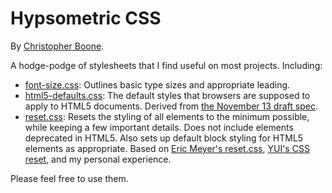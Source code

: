 # Hypsometric CSS #

By [Christopher Boone][5].

A hodge-podge of stylesheets that I find useful on most projects. Including:

- [font-size.css][4]: Outlines basic type sizes and appropriate leading.
- [html5-defaults.css][6]: The default styles that browsers are supposed to apply to HTML5 documents. Derived from [the November 13 draft spec][7].
- [reset.css][1]: Resets the styling of all elements to the minimum possible, while keeping a few important details. Does not include elements deprecated in HTML5. Also sets up default block styling for HTML5 elements as appropriate. Based on [Eric Meyer's reset.css][2], [YUI's CSS reset][3], and my personal experience.

Please feel free to use them.


[1]: http://github.com/cboone/hypsometric-css/blob/master/reset/reset.css
[2]: http://meyerweb.com/eric/tools/css/reset
[3]: http://developer.yahoo.com/yui/3/cssreset/
[4]: http://github.com/cboone/hypsometric-css/blob/master/typography/font-size.css
[5]: http://hypsometry.com
[6]: http://github.com/cboone/hypsometric-css/blob/master/reset/html5-defaults.css
[7]: http://www.whatwg.org/specs/web-apps/current-work/multipage/rendering.html#the-css-user-agent-style-sheet-and-presentational-hints
